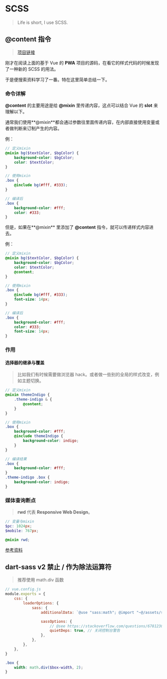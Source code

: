 # SCSS

> Life is short, I use SCSS.

## @content 指令

> [项目链接](https://github.com/ssshooter/nippon-color)

刚才在阅读上面的基于 Vue 的 **PWA** 项目的源码，在看它的样式代码的时候发现了一种新的 SCSS 的用法。

于是便搜索资料学习了一番。特在这里简单总结一下。

### 命令详解

**@content** 的主要用途是给 **@mixin** 里传递内容，这点可以结合 Vue 的 **slot** 来理解以下。

通常我们使用**@mixin**都会通过参数往里面传递内容，在内部直接使用变量或者做判断来订制产生的内容。

例：

```scss
// 定义mixin
@mixin bg($textColor, $bgColor) {
    background-color: $bgColor;
    color: $textColor;
}

// 使用mixin
.box {
    @include bg(#fff, #333);
}

// 编译后
.box {
    background-color: #fff;
    color: #333;
}
```

但是，如果在**@mixin** 里添加了 **@content** 指令，就可以传递样式内容进去。

例：

```scss
// 定义mixin
@mixin bg($textColor, $bgColor) {
    background-color: $bgColor;
    color: $textColor;
    @content;
}

// 使用mixin
.box {
    @include bg(#fff, #333);
    font-size: 14px;
}

// 编译后
.box {
    background-color: #fff;
    color: #333;
    font-size: 14px;
}
```

### 作用

#### 选择器的继承与覆盖

> 比如我们有时候需要做浏览器 hack。或者做一些别的全局的样式改变，例如主题切换。

```scss
// 定义mixin
@mixin themeIndigo {
    .theme-indigo & {
        @content;
    }
}

// 使用mixin
.box {
    background-color: #fff;
    @include themeIndigo {
        background-color: indigo;
    }
}

// 编译结果
.box {
    background-color: #fff;
}
.theme-indigo .box {
    background-color: indigo;
}
```

### 媒体查询断点

> **rwd** 代表 **Responsive Web Design**。

```scss
// 变量与mixin
$pc: 1024px;
$mobile: 767px;

@mixin rwd;
```

[参考资料](https://github.com/gonsakon/Learn-Sass-in-90-days/blob/master/docs/Sass/@content.markdown)

## dart-sass v2 禁止 / 作为除法运算符

> 推荐使用 math.div 函数

```js
// vue.config.js
module.exports = {
    css: {
        loaderOptions: {
            sass: {
                additionalData: `@use "sass:math"; @import "~@/assets/styles/core/style";`,

                sassOptions: {
                    // @see https://stackoverflow.com/questions/67812380/disable-dart-sass-warnings-produced-by-external-theme-file
                    quietDeps: true, // 关闭控制台警告
                },
            },
        },
    },
}
```

```scss
.box {
    width: math.div($box-width, 2);
}
```
